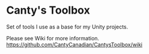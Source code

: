 # Canty's Toolbox
Set of tools I use as a base for my Unity projects.

Please see Wiki for more information.
https://github.com/CantyCanadian/CantysToolbox/wiki
